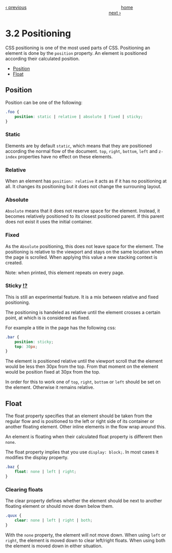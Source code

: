[‹ previous](../Chapter%203:%20Layout/3.1%20Sizing.md)
&nbsp;&nbsp;&nbsp;&nbsp;&nbsp;&nbsp;&nbsp;&nbsp;&nbsp;&nbsp;&nbsp;&nbsp;&nbsp;&nbsp;&nbsp;&nbsp;&nbsp;&nbsp;&nbsp;&nbsp;&nbsp;&nbsp;&nbsp;&nbsp;&nbsp;&nbsp;&nbsp;&nbsp;&nbsp;&nbsp;&nbsp;&nbsp;&nbsp;&nbsp;&nbsp;&nbsp;&nbsp;&nbsp;&nbsp;&nbsp;&nbsp;&nbsp;&nbsp;&nbsp;&nbsp;&nbsp;&nbsp;&nbsp;&nbsp;&nbsp;&nbsp;&nbsp;&nbsp;&nbsp;&nbsp;&nbsp;&nbsp;&nbsp;&nbsp;&nbsp;&nbsp;&nbsp;&nbsp;&nbsp;&nbsp;&nbsp;&nbsp;&nbsp;&nbsp;&nbsp;&nbsp;&nbsp;&nbsp;
[home](../../README.md)
&nbsp;&nbsp;&nbsp;&nbsp;&nbsp;&nbsp;&nbsp;&nbsp;&nbsp;&nbsp;&nbsp;&nbsp;&nbsp;&nbsp;&nbsp;&nbsp;&nbsp;&nbsp;&nbsp;&nbsp;&nbsp;&nbsp;&nbsp;&nbsp;&nbsp;&nbsp;&nbsp;&nbsp;&nbsp;&nbsp;&nbsp;&nbsp;&nbsp;&nbsp;&nbsp;&nbsp;&nbsp;&nbsp;&nbsp;&nbsp;&nbsp;&nbsp;&nbsp;&nbsp;&nbsp;&nbsp;&nbsp;&nbsp;&nbsp;&nbsp;&nbsp;&nbsp;&nbsp;&nbsp;&nbsp;&nbsp;&nbsp;&nbsp;&nbsp;&nbsp;&nbsp;&nbsp;&nbsp;&nbsp;&nbsp;&nbsp;&nbsp;&nbsp;&nbsp;&nbsp;&nbsp;&nbsp;&nbsp;&nbsp;&nbsp;&nbsp;&nbsp;&nbsp;&nbsp;&nbsp;&nbsp;
[next ›](../Chapter%203:%20Layout/3.3%20Alignment.md)

# 3.2 Positioning

CSS positioning is one of the most used parts of CSS. Positioning an element is done by the `position` property. An element is positioned according their calculated position.

- [Position](#position)
- [Float](#float)

## Position
Position can be one of the following:

```css
.foo {
	position: static | relative | absolute | fixed | sticky;
}
```

### Static
Elements are by default `static`, which means that they are positioned according the normal flow of the document. `top`, `right`, `bottom`, `left` and `z-index` properties have no effect on these elements.

### Relative 
When an element has `position: relative` it acts as if it has no positioning at all. It changes its positioning but it does not change the surrouning layout.

### Absolute
`Absolute` means that it does not reserve space for the element. Instead, it becomes relatively positioned to its closest positioned parent. If this parent does not exist it uses the initial container.

### Fixed
As the `Absolute` positioning, this does not leave space for the element. The positioning is relative to the viewport and stays on the same location when the page is scrolled. When applying this value a new stacking context is created.

Note: when printed, this element repeats on every page.

### Sticky [!?](http://caniuse.com/#feat=css-sticky)
This is still an experimental feature. It is a mix between relative and fixed positioning.

The positioning is handeled as relative until the element crosses a certain point, at which is is considered as fixed.

For example a title in the page has the following css:

```css
.bar {
	position: sticky;
	top: 30px;
}
```  

The element is positioned relative until the viewport scroll that the element would be less then 30px from the top. From that moment on the element would be position fixed at 30px from the top.

In order for this to work one of `top`, `right`, `bottom` or `left` should be set on the element. Otherwise it remains relative.


## Float
The float property specifies that an element should be taken from the regular flow and is positioned to the left or right side of its container or another floating element.
Other inline elements in the flow wrap around this. 

An element is floating when their calculated float property is different then `none`.

The float property implies that you use `display: block;`. In most cases it modifies the display property.

```css
.baz {
	float: none | left | right;
}
```

### Clearing floats

The clear property defines whether the element should be next to another floating element or should move down below them.   

```css
.quux {
	clear: none | left | right | both;
}
```

With the `none` property, the element will not move down. When using `left` or `right`, the element is moved down to clear left/right floats.
When using both the element is moved down in either situation.